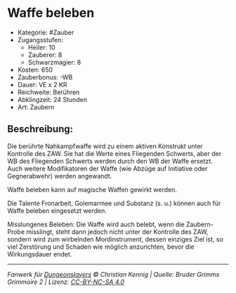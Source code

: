 # Waffe beleben

- Kategorie: #Zauber
- Zugangsstufen:
  - Heiler: 10
  - Zauberer: 8
  - Schwarzmagier: 8
- Kosten: 650
- Zauberbonus: -WB
- Dauer: VE x 2 KR
- Reichweite: Berühren
- Abklingzeit: 24 Stunden
- Art: Zaubern

## Beschreibung:

Die berührte Nahkampfwaffe wird zu einem aktiven Konstrukt unter Kontrolle des ZAW. Sie hat die Werte eines Fliegenden Schwerts, aber der WB des Fliegenden Schwerts werden durch den WB der Waffe ersetzt. Auch weitere Modifikatoren der Waffe (wie Abzüge auf Initiative oder Gegnerabwehr) werden angewandt.

Waffe beleben kann auf magische Waffen gewirkt werden.

Die Talente Fronarbeit, Golemarmee und Substanz (s. u.) können auch für Waffe beleben eingesetzt werden.

Misslungenes Beleben: Die Waffe wird auch belebt, wenn die Zaubern-Probe misslingt, steht dann jedoch nicht unter der Kontrolle des ZAW, sondern wird zum wirbelnden Mordinstrument, dessen einziges Ziel ist, so viel Zerstörung und Schaden wie möglich anzurichten, bevor die Wirkungsdauer endet.

---

_Fanwerk für [Dungeonslayers](https://www.dungeonslayers.net/) © Christian Kennig | Quelle: Bruder Grimms Grimmoire 2 | Lizenz: [CC-BY-NC-SA 4.0](https://creativecommons.org/licenses/by-nc-sa/4.0/deed.de)_
